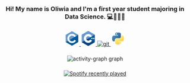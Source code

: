 <h3 align="center">Hi! My name is Oliwia and I'm a first year student majoring in Data Science. 💻👩‍🎓🌄 </h3>

###
<p align="center"> <a href="https://www.cprogramming.com/" target="_blank" rel="noreferrer"> <img src="https://raw.githubusercontent.com/devicons/devicon/master/icons/c/c-original.svg" alt="c" width="40" height="40"/> </a> <a href="https://www.w3schools.com/cpp/" target="_blank" rel="noreferrer"> <img src="https://raw.githubusercontent.com/devicons/devicon/master/icons/cplusplus/cplusplus-original.svg" alt="cplusplus" width="40" height="40"/> </a> <a href="https://git-scm.com/" target="_blank" rel="noreferrer"> <img src="https://www.vectorlogo.zone/logos/git-scm/git-scm-icon.svg" alt="git" width="40" height="40"/> </a> <a href="https://www.python.org" target="_blank" rel="noreferrer"> <img src="https://raw.githubusercontent.com/devicons/devicon/master/icons/python/python-original.svg" alt="python" width="40" height="40"/> </a> </p>

###

<div align="center">
  <img src="https://github-readme-activity-graph.vercel.app/graph?username=kaminskaoliwia&radius=03&theme=modern-lilac&area=true&order=5&hide_border=false&hide_title=false&custom_title=My%20contributions" height="250" alt="activity-graph graph"  />
</div>

###

<div align="center">
  <a href="https://open.spotify.com/user/kamen2">
    <img src="https://spotify-recently-played-readme.vercel.app/api?user=kamen2&count=5&unique=true" alt="Spotify recently played"  />
  </a>
</div>

###
